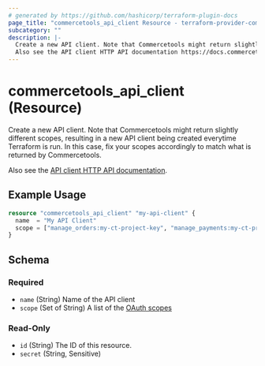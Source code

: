 ```yaml
---
# generated by https://github.com/hashicorp/terraform-plugin-docs
page_title: "commercetools_api_client Resource - terraform-provider-commercetools"
subcategory: ""
description: |-
  Create a new API client. Note that Commercetools might return slightly different scopes, resulting in a new API client being created everytime Terraform is run. In this case, fix your scopes accordingly to match what is returned by Commercetools.
  Also see the API client HTTP API documentation https://docs.commercetools.com//http-api-projects-api-clients.
---
```


# commercetools_api_client (Resource)

Create a new API client. Note that Commercetools might return slightly different scopes, resulting in a new API client being created everytime Terraform is run. In this case, fix your scopes accordingly to match what is returned by Commercetools.

Also see the [API client HTTP API documentation](https://docs.commercetools.com//http-api-projects-api-clients).

## Example Usage

```terraform
resource "commercetools_api_client" "my-api-client" {
  name  = "My API Client"
  scope = ["manage_orders:my-ct-project-key", "manage_payments:my-ct-project-key"]
}
```

<!-- schema generated by tfplugindocs -->
## Schema

### Required

- `name` (String) Name of the API client
- `scope` (Set of String) A list of the [OAuth scopes](https://docs.commercetools.com/http-api-authorization.html#scopes)

### Read-Only

- `id` (String) The ID of this resource.
- `secret` (String, Sensitive)
